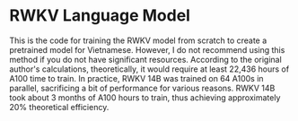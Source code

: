 # RWKV Language Model
This is the code for training the RWKV model from scratch to create a pretrained model for Vietnamese. However, I do not recommend using this method if you do not have significant resources. According to the original author's calculations, theoretically, it would require at least 22,436 hours of A100 time to train. In practice, RWKV 14B was trained on 64 A100s in parallel, sacrificing a bit of performance for various reasons. RWKV 14B took about 3 months of A100 hours to train, thus achieving approximately 20% theoretical efficiency.
